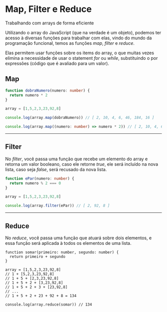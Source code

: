 # Map, Filter e Reduce
Trabalhando com arrays de forma eficiente

Utilizando o array do JavaScript (que na verdade é um objeto), podemos ter acesso à diversas funções para trabalhar com elas, vindo do mundo da programação funcional, temos as funções *map*, *filter* e *reduce*.

Elas permitem usar funções sobre os items do array, o que muitas vezes elimina a necessidade de usar o statement *for* ou *while*, substituindo o por expressões (código que é avaliado para um valor).

## Map

```ts {all|1-3|5|7|9}
function dobraNumero(numero: number) {
  return numero * 2
}

array = [1,5,2,3,23,92,8]

console.log(array.map(dobraNumero)) // [ 2, 10, 4, 6, 46, 184, 16 ]

console.log(array.map((numero: number) => numero * 2)) // [ 2, 10, 4, 6, 46, 184, 16 ]
```
---

## Filter

No *filter*, você passa uma função que recebe um elemento do array e retorna um valor booleano, caso ele retorne *true*, ele será incluído na nova lista, caso seja *false*, será recusado da nova lista.

```ts {all|1-3|5|7|all}
function ePar(numero: number) {
  return numero % 2 === 0
}

array = [1,5,2,3,23,92,8]

console.log(array.filter(ePar)) // [ 2, 92, 8 ]
```

---

## Reduce

No *reduce*, você passa uma função que atuará sobre dois elementos, e essa função será aplicada à todos os elementos de uma lista.

```ts{all|1-3|5|13|6|7|8|9|10-11}
function somar(primeiro: number, segundo: number) {
  return primeiro + segundo
}

array = [1,5,2,3,23,92,8]
// 1 + [5,2,3,23,92,8]
// 1 + 5 + [2,3,23,92,8]
// 1 + 5 + 2 + [3,23,92,8]
// 1 + 5 + 2 + 3 + [23,92,8]
// ...
// 1 + 5 + 2 + 23 + 92 + 8 = 134

console.log(array.reduce(somar)) // 134
```
